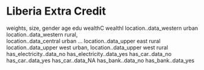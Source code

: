 # Liberia Extra Credit

weights,	size,	gender	age	edu	wealthC	wealthI	location..data_western urban	location..data_western rural,	
location..data_central urban	...	location..data_upper east rural	location..data_upper west urban,
location..data_upper west rural	has_electricity..data_no	has_electricity..data_yes	has_car..data_no	has_car..data_yes	has_car..data_NA	has_bank..data_no	has_bank..data_yes
